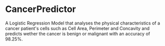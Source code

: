 # CancerPredictor
A Logistic Regression Model that analyses the physical characteristics of a cancer patient's cells such as Cell Area, Perimeter and Concavity and predicts wether the cancer is benign or malignant with an accuracy of 98.25%.
